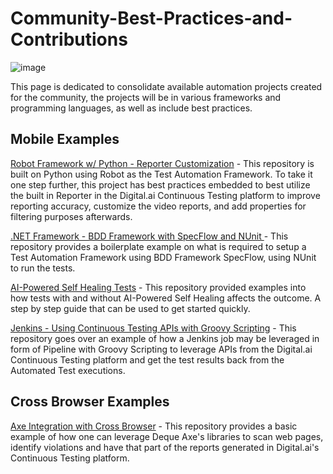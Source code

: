 # Community-Best-Practices-and-Contributions

![image](https://github.com/ExperitestOfficial/Community-Contributions/assets/71343050/c8ef2a82-84ef-48ea-b4eb-da66c94efe41)

This page is dedicated to consolidate available automation projects created for the community, the projects will be in various frameworks and programming languages, as well as include best practices.

## Mobile Examples

[Robot Framework w/ Python - Reporter Customization](https://github.com/ExperitestOfficial/ct-robot-framework-daimobile) - This repository is built on Python using Robot as the Test Automation Framework. To take it one step further, this project has best practices embedded to best utilize the built in Reporter in the Digital.ai Continuous Testing platform to improve reporting accuracy, customize the video reports, and add properties for filtering purposes afterwards.

[.NET Framework - BDD Framework with SpecFlow and NUnit ](https://github.com/ExperitestOfficial/ct-specflow-nunit-bdd-bp) - This repository provides a boilerplate example on what is required to setup a Test Automation Framework using BDD Framework SpecFlow, using NUnit to run the tests.

[AI-Powered Self Healing Tests](https://github.com/ExperitestOfficial/CT-Self-Healing-Tests) - This repository provided examples into how tests with and without AI-Powered Self Healing affects the outcome. A step by step guide that can be used to get started quickly.

[Jenkins - Using Continuous Testing APIs with Groovy Scripting](https://github.com/ExperitestOfficial/CT-Jenkins-Example-With-Pipeline-Scripting) - This repository goes over an example of how a Jenkins job may be leveraged in form of Pipeline with Groovy Scripting to leverage APIs from the Digital.ai Continuous Testing platform and get the test results back from the Automated Test executions.

## Cross Browser Examples

[Axe Integration with Cross Browser](https://github.com/ExperitestOfficial/CT-Axe-Integration-Cross-Browser) - This repository provides a basic example of how one can leverage Deque Axe's libraries to scan web pages, identify violations and have that part of the reports generated in Digital.ai's Continuous Testing platform.
